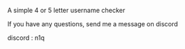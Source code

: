 A simple 4 or 5 letter username checker

If you have any questions, send me a message on discord

discord : n1q